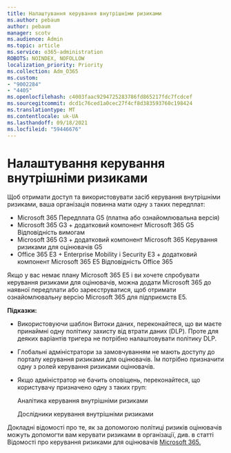 ```yaml
---
title: Налаштування керування внутрішніми ризиками
ms.author: pebaum
author: pebaum
manager: scotv
ms.audience: Admin
ms.topic: article
ms.service: o365-administration
ROBOTS: NOINDEX, NOFOLLOW
localization_priority: Priority
ms.collection: Adm_O365
ms.custom:
- "9002284"
- "4405"
ms.openlocfilehash: c4003faac9294725283786fd865217fdc7fcdcef
ms.sourcegitcommit: dcd1c76ced1a0cec27f4cf8d383593760c198424
ms.translationtype: MT
ms.contentlocale: uk-UA
ms.lasthandoff: 09/18/2021
ms.locfileid: "59446676"
---
```

# <a name="set-up-insider-risk-management"></a>Налаштування керування внутрішніми ризиками

Щоб отримати доступ та використовувати засіб керування внутрішніми ризиками, ваша організація повинна мати одну з таких передплат:

- Microsoft 365 Передплата G5 (платна або ознайомлювальна версія)
- Microsoft 365 G3 + додатковий компонент Microsoft 365 G5 Відповідність вимогам
- Microsoft 365 G3 + додатковий компонент Microsoft 365 Керування ризиками для оцінювачів G5
- Office 365 E3 + Enterprise Mobility і Security E3 + додатковий компонент Microsoft 365 E5 Відповідність Office 365

Якщо у вас немає плану Microsoft 365 E5 і ви хочете спробувати керування ризиками для оцінювачів, можна додати Microsoft 365 до наявної передплати або зареєструватися, щоб отримати ознайомлювальну версію Microsoft 365 для підприємств E5.

**Підказки:**

- Використовуючи шаблон Витоки даних, переконайтеся, що ви маєте принаймні одну політику захисту від втрати даних (DLP). Проте для деяких варіантів тригера не потрібно налаштовувати політику DLP.

- Глобальні адміністратори за замовчуванням не мають доступу до порталу керування ризиками для оцінювачів. Їм потрібно призначити одну з ролей керування ризиками оцінювачів.

- Якщо адміністратор не бачить оповіщень, переконайтеся, що користувачу призначено одну з таких груп:

    Аналітика керування внутрішніми ризиками

    Дослідники керування внутрішніми ризиками

Докладні відомості про те, як за допомогою політиці ризиків оцінювачів можуть допомогти вам керувати ризиками в організації, див. в статті Відомості про керування ризиками для оцінювачів [Microsoft 365.](https://docs.microsoft.com/microsoft-365/compliance/insider-risk-management)